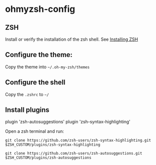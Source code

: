 # ohmyzsh-config

## ZSH

Install or verify the installation of the zsh shell. See 
[Installing ZSH](https://github.com/ohmyzsh/ohmyzsh/wiki/Installing-ZSH#install-and-set-up-zsh-as-default)

## Configure the theme:

Copy the theme into `~/.oh-my-zsh/themes`

## Configure the shell

Copy the `.zshrc` to `~/`

## Install plugins

plugin 'zsh-autosuggestions' 
plugin 'zsh-syntax-highlighting' 

Open a zsh terminal and run:

`git clone https://github.com/zsh-users/zsh-syntax-highlighting.git $ZSH_CUSTOM/plugins/zsh-syntax-highlighting`

`git clone https://github.com/zsh-users/zsh-autosuggestions.git $ZSH_CUSTOM/plugins/zsh-autosuggestions`


